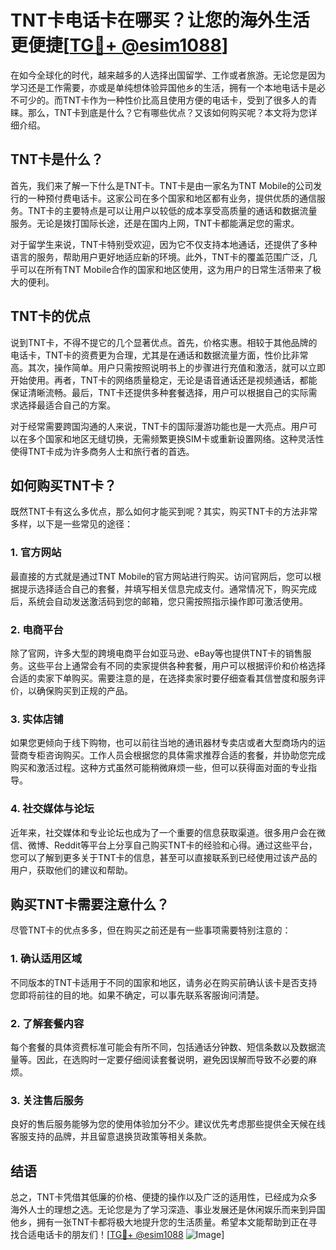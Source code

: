 # TNT卡电话卡在哪买？让您的海外生活更便捷[[TG💪+ @esim1088](https://t.me/s/esim1088)]

在如今全球化的时代，越来越多的人选择出国留学、工作或者旅游。无论您是因为学习还是工作需要，亦或是单纯想体验异国他乡的生活，拥有一个本地电话卡是必不可少的。而TNT卡作为一种性价比高且使用方便的电话卡，受到了很多人的青睐。那么，TNT卡到底是什么？它有哪些优点？又该如何购买呢？本文将为您详细介绍。

## TNT卡是什么？

首先，我们来了解一下什么是TNT卡。TNT卡是由一家名为TNT Mobile的公司发行的一种预付费电话卡。这家公司在多个国家和地区都有业务，提供优质的通信服务。TNT卡的主要特点是可以让用户以较低的成本享受高质量的通话和数据流量服务。无论是拨打国际长途，还是在国内上网，TNT卡都能满足您的需求。

对于留学生来说，TNT卡特别受欢迎，因为它不仅支持本地通话，还提供了多种语言的服务，帮助用户更好地适应新的环境。此外，TNT卡的覆盖范围广泛，几乎可以在所有TNT Mobile合作的国家和地区使用，这为用户的日常生活带来了极大的便利。

## TNT卡的优点

说到TNT卡，不得不提它的几个显著优点。首先，价格实惠。相较于其他品牌的电话卡，TNT卡的资费更为合理，尤其是在通话和数据流量方面，性价比非常高。其次，操作简单。用户只需按照说明书上的步骤进行充值和激活，就可以立即开始使用。再者，TNT卡的网络质量稳定，无论是语音通话还是视频通话，都能保证清晰流畅。最后，TNT卡还提供多种套餐选择，用户可以根据自己的实际需求选择最适合自己的方案。

对于经常需要跨国沟通的人来说，TNT卡的国际漫游功能也是一大亮点。用户可以在多个国家和地区无缝切换，无需频繁更换SIM卡或重新设置网络。这种灵活性使得TNT卡成为许多商务人士和旅行者的首选。

## 如何购买TNT卡？

既然TNT卡有这么多优点，那么如何才能买到呢？其实，购买TNT卡的方法非常多样，以下是一些常见的途径：

### 1. 官方网站

最直接的方式就是通过TNT Mobile的官方网站进行购买。访问官网后，您可以根据提示选择适合自己的套餐，并填写相关信息完成支付。通常情况下，购买完成后，系统会自动发送激活码到您的邮箱，您只需按照指示操作即可激活使用。

### 2. 电商平台

除了官网，许多大型的跨境电商平台如亚马逊、eBay等也提供TNT卡的销售服务。这些平台上通常会有不同的卖家提供各种套餐，用户可以根据评价和价格选择合适的卖家下单购买。需要注意的是，在选择卖家时要仔细查看其信誉度和服务评价，以确保购买到正规的产品。

### 3. 实体店铺

如果您更倾向于线下购物，也可以前往当地的通讯器材专卖店或者大型商场内的运营商专柜咨询购买。工作人员会根据您的具体需求推荐合适的套餐，并协助您完成购买和激活过程。这种方式虽然可能稍微麻烦一些，但可以获得面对面的专业指导。

### 4. 社交媒体与论坛

近年来，社交媒体和专业论坛也成为了一个重要的信息获取渠道。很多用户会在微信、微博、Reddit等平台上分享自己购买TNT卡的经验和心得。通过这些平台，您可以了解到更多关于TNT卡的信息，甚至可以直接联系到已经使用过该产品的用户，获取他们的建议和帮助。

## 购买TNT卡需要注意什么？

尽管TNT卡的优点多多，但在购买之前还是有一些事项需要特别注意的：

### 1. 确认适用区域

不同版本的TNT卡适用于不同的国家和地区，请务必在购买前确认该卡是否支持您即将前往的目的地。如果不确定，可以事先联系客服询问清楚。

### 2. 了解套餐内容

每个套餐的具体资费标准可能会有所不同，包括通话分钟数、短信条数以及数据流量等。因此，在选购时一定要仔细阅读套餐说明，避免因误解而导致不必要的麻烦。

### 3. 关注售后服务

良好的售后服务能够为您的使用体验加分不少。建议优先考虑那些提供全天候在线客服支持的品牌，并且留意退换货政策等相关条款。

## 结语

总之，TNT卡凭借其低廉的价格、便捷的操作以及广泛的适用性，已经成为众多海外人士的理想之选。无论您是为了学习深造、事业发展还是休闲娱乐而来到异国他乡，拥有一张TNT卡都将极大地提升您的生活质量。希望本文能帮助到正在寻找合适电话卡的朋友们！[[TG💪+ @esim1088](https://t.me/s/esim1088) ![Image](https://i.postimg.cc/4NQfJmqS/Snipaste-2025-05-13-00-14-12.png)]